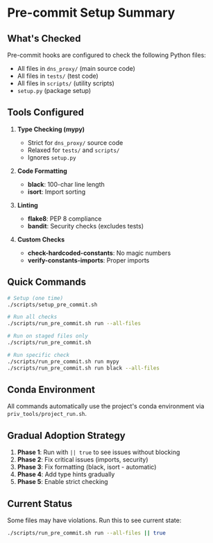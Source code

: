 # Pre-commit Setup Summary

## What's Checked

Pre-commit hooks are configured to check the following Python files:
- All files in `dns_proxy/` (main source code)
- All files in `tests/` (test code)
- All files in `scripts/` (utility scripts)
- `setup.py` (package setup)

## Tools Configured

1. **Type Checking (mypy)**
   - Strict for `dns_proxy/` source code
   - Relaxed for `tests/` and `scripts/`
   - Ignores `setup.py`

2. **Code Formatting**
   - **black**: 100-char line length
   - **isort**: Import sorting

3. **Linting**
   - **flake8**: PEP 8 compliance
   - **bandit**: Security checks (excludes tests)

4. **Custom Checks**
   - **check-hardcoded-constants**: No magic numbers
   - **verify-constants-imports**: Proper imports

## Quick Commands

```bash
# Setup (one time)
./scripts/setup_pre_commit.sh

# Run all checks
./scripts/run_pre_commit.sh run --all-files

# Run on staged files only
./scripts/run_pre_commit.sh

# Run specific check
./scripts/run_pre_commit.sh run mypy
./scripts/run_pre_commit.sh run black --all-files
```

## Conda Environment

All commands automatically use the project's conda environment via `priv_tools/project_run.sh`.

## Gradual Adoption Strategy

1. **Phase 1**: Run with `|| true` to see issues without blocking
2. **Phase 2**: Fix critical issues (imports, security)
3. **Phase 3**: Fix formatting (black, isort - automatic)
4. **Phase 4**: Add type hints gradually
5. **Phase 5**: Enable strict checking

## Current Status

Some files may have violations. Run this to see current state:
```bash
./scripts/run_pre_commit.sh run --all-files || true
```